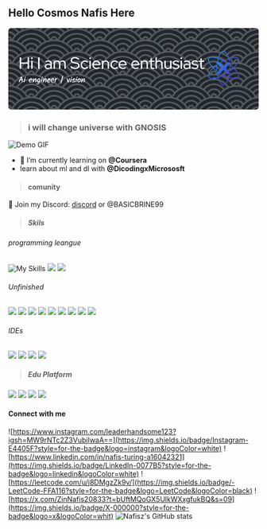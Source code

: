 ## Hello Cosmos Nafis Here
![Demo GIF](github-header-image.png) 
>### i will change universe with GNOSIS
![Demo GIF](senku.gif)
<!--
**Nafisz/Nafisz** is a ✨ _special_ ✨ repository because its `README.md` (this file) appears on your GitHub profile.

Here are some ideas to get you started:

- 🔭 I’m currently working on ...
- 🌱 I’m currently learning ...
- 👯 I’m looking to collaborate on ...
- 🤔 I’m looking for help with ...
- 💬 Ask me about ...
- 📫 How to reach me: ...
- 😄 Pronouns: ...
- ⚡ Fun fact: ...
-->
- 🌱 I’m currently learning on **@Coursera**
- learn about ml and dl with **@DicodingxMicrososft**

>#### comunity
💬 Join my Discord: [discord](https://discord.com/channels/1369984315638939718/1369984316334931992) or @BASICBRINE99

>##### Skils
###### programming leangue
![My Skills](https://skillicons.dev/icons?i=python,cs)
<img src="https://img.shields.io/badge/Numpy-777BB4?style=for-the-badge&logo=numpy&logoColor=white" /> <img src="https://img.shields.io/badge/Pandas-2C2D72?style=for-the-badge&logo=pandas&logoColor=white" />

###### Unfinished
<img src="https://img.shields.io/badge/Keras-FF0000?style=for-the-badge&logo=keras&logoColor=white" /> <img src="https://img.shields.io/badge/PyTorch-EE4C2C?style=for-the-badge&logo=pytorch&logoColor=white" /> <img src="https://img.shields.io/badge/TensorFlow-FF6F00?style=for-the-badge&logo=tensorflow&logoColor=white" /> <img src="https://img.shields.io/badge/.NET-512BD4?style=for-the-badge&logo=dotnet&logoColor=white" /> <img src="https://img.shields.io/badge/Docker-2CA5E0?style=for-the-badge&logo=docker&logoColor=white" /> <img src="https://img.shields.io/badge/kubernetes-326ce5.svg?&style=for-the-badge&logo=kubernetes&logoColor=white" /> <img src="https://img.shields.io/badge/Material%20UI-007FFF?style=for-the-badge&logo=mui&logoColor=white" /> <img src="https://img.shields.io/badge/scikit_learn-F7931E?style=for-the-badge&logo=scikit-learn&logoColor=white" /> <img src="https://img.shields.io/badge/SciPy-654FF0?style=for-the-badge&logo=SciPy&logoColor=white" />

###### IDEs
<img src="https://img.shields.io/badge/Colab-F9AB00?style=for-the-badge&logo=googlecolab&color=525252" /> <img src="https://img.shields.io/badge/PyCharm-000000.svg?&style=for-the-badge&logo=PyCharm&logoColor=white" /> <img src="https://img.shields.io/badge/Rider-000000?style=for-the-badge&logo=Rider&logoColor=white" /> <img src="https://img.shields.io/badge/VSCode-0078D4?style=for-the-badge&logo=visual%20studio%20code&logoColor=white" />

>##### Edu Platform
<img src="https://img.shields.io/badge/Coursera-0056D2?style=for-the-badge&logo=Coursera&logoColor=white" /> <img src="https://img.shields.io/badge/Udemy-EC5252?style=for-the-badge&logo=Udemy&logoColor=white" /> <img src="https://img.shields.io/badge/W3Schools-04AA6D?style=for-the-badge&logo=W3Schools&logoColor=white" /> <img src="https://img.shields.io/badge/Khan%20Academy-14BF96?style=for-the-badge&logo=Khan%20Academy&logoColor=white" />

#### Connect with me
![https://www.instagram.com/leaderhandsome123?igsh=MW9rNTc2Z3VubjIwaA==](https://img.shields.io/badge/Instagram-E4405F?style=for-the-badge&logo=instagram&logoColor=white) ![https://www.linkedin.com/in/nafis-turing-a16042321](https://img.shields.io/badge/LinkedIn-0077B5?style=for-the-badge&logo=linkedin&logoColor=white) ![https://leetcode.com/u/j8DMgzZk9v/](https://img.shields.io/badge/-LeetCode-FFA116?style=for-the-badge&logo=LeetCode&logoColor=black) ![https://x.com/ZinNafis20833?t=bUftMQoGX5UlkWXxgfukBQ&s=09](https://img.shields.io/badge/X-000000?style=for-the-badge&logo=x&logoColor=whit)
![Nafisz's GitHub stats](https://github-readme-stats.vercel.app/api?username=Nafisz)
